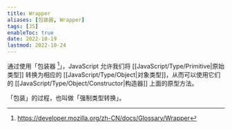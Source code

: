 ```yaml
---
title: Wrapper
aliases: [包装器, Wrapper]
tags: [JS]
enableToc: true
date: 2022-10-19
lastmod: 2022-10-24
---
```


通过使用「包装器 [^1]」，JavaScript 允许我们将 [[JavaScript/Type/Primitive|原始类型]] 转换为相应的 [[JavaScript/Type/Object|对象类型]]，从而可以使用它们的 [[JavaScript/Type/Object/Constructor|构造器]] 上面的原型方法。

「包装」的过程，也叫做「强制类型转换」。

[^1]: <https://developer.mozilla.org/zh-CN/docs/Glossary/Wrapper>
